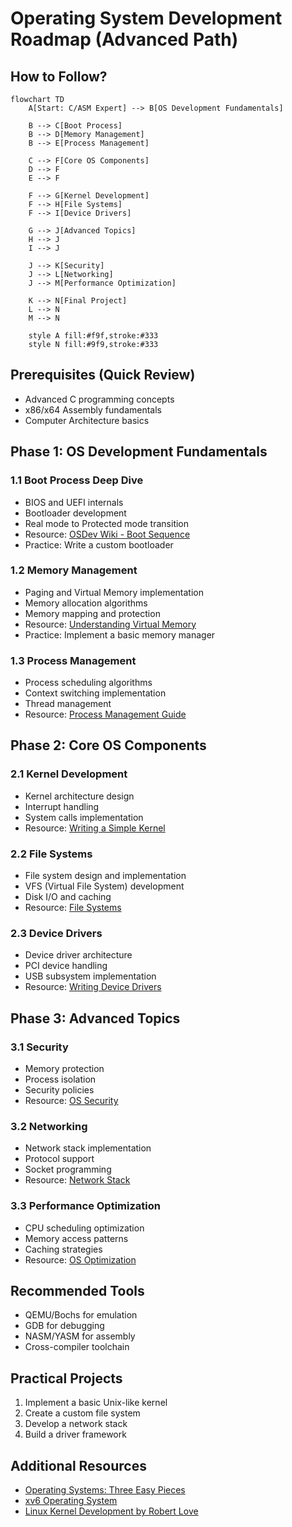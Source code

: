 # Operating System Development Roadmap (Advanced Path)

## How to Follow?
```mermaid
flowchart TD
    A[Start: C/ASM Expert] --> B[OS Development Fundamentals]
    
    B --> C[Boot Process]
    B --> D[Memory Management]
    B --> E[Process Management]
    
    C --> F[Core OS Components]
    D --> F
    E --> F
    
    F --> G[Kernel Development]
    F --> H[File Systems]
    F --> I[Device Drivers]
    
    G --> J[Advanced Topics]
    H --> J
    I --> J
    
    J --> K[Security]
    J --> L[Networking]
    J --> M[Performance Optimization]
    
    K --> N[Final Project]
    L --> N
    M --> N
    
    style A fill:#f9f,stroke:#333
    style N fill:#9f9,stroke:#333
```
## Prerequisites (Quick Review)
- Advanced C programming concepts
- x86/x64 Assembly fundamentals
- Computer Architecture basics

## Phase 1: OS Development Fundamentals
### 1.1 Boot Process Deep Dive
- BIOS and UEFI internals
- Bootloader development
- Real mode to Protected mode transition
- Resource: [OSDev Wiki - Boot Sequence](https://wiki.osdev.org/Boot_Sequence)
- Practice: Write a custom bootloader

### 1.2 Memory Management
- Paging and Virtual Memory implementation
- Memory allocation algorithms
- Memory mapping and protection
- Resource: [Understanding Virtual Memory](https://wiki.osdev.org/Memory_Management)
- Practice: Implement a basic memory manager

### 1.3 Process Management
- Process scheduling algorithms
- Context switching implementation
- Thread management
- Resource: [Process Management Guide](https://wiki.osdev.org/Process_Management)

## Phase 2: Core OS Components
### 2.1 Kernel Development
- Kernel architecture design
- Interrupt handling
- System calls implementation
- Resource: [Writing a Simple Kernel](https://wiki.osdev.org/Kernels)

### 2.2 File Systems
- File system design and implementation
- VFS (Virtual File System) development
- Disk I/O and caching
- Resource: [File Systems](https://wiki.osdev.org/File_Systems)

### 2.3 Device Drivers
- Device driver architecture
- PCI device handling
- USB subsystem implementation
- Resource: [Writing Device Drivers](https://wiki.osdev.org/Category:Device_Drivers)

## Phase 3: Advanced Topics
### 3.1 Security
- Memory protection
- Process isolation
- Security policies
- Resource: [OS Security](https://wiki.osdev.org/Security)

### 3.2 Networking
- Network stack implementation
- Protocol support
- Socket programming
- Resource: [Network Stack](https://wiki.osdev.org/Network_Stack)

### 3.3 Performance Optimization
- CPU scheduling optimization
- Memory access patterns
- Caching strategies
- Resource: [OS Optimization](https://wiki.osdev.org/Optimization)

## Recommended Tools
- QEMU/Bochs for emulation
- GDB for debugging
- NASM/YASM for assembly
- Cross-compiler toolchain

## Practical Projects
1. Implement a basic Unix-like kernel
2. Create a custom file system
3. Develop a network stack
4. Build a driver framework

## Additional Resources
- [Operating Systems: Three Easy Pieces](http://pages.cs.wisc.edu/~remzi/OSTEP/)
- [xv6 Operating System](https://pdos.csail.mit.edu/6.828/2019/xv6.html)
- [Linux Kernel Development by Robert Love](https://www.amazon.com/Linux-Kernel-Development-Robert-Love/dp/0672329468)
